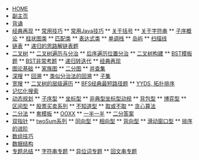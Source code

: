 <!-- docs/_sidebar.md -->

* [HOME](./)
* [副主页](./coding/index)
* [背诵](./coding/memorize)
* [经典再现](./coding/classic/anagram)
** [常用技巧](./coding/classic/freqused)
** [常用Java技巧](./coding/classic/freqused_java)
** [关于括号](./coding/classic/parentheses)
** [关于字符串](./coding/classic/strings)
** [子序概论](./coding/classic/subsequence)
** [柱状图类](./coding/classic/barchart)
** [匹配类](./coding/classic/match)
** [表达式类](./coding/classic/expr)
** [单调栈](./coding/classic/monoq)
** [岛屿](./coding/classic/islands)
** [扫描线](./coding/classic/sweep)
* [链表](./coding/linkedlist/index)
** [递归的思路解链表题](./coding/linkedlist/kgroupreverse)
* [二叉树](./coding/tree/index)
** [二叉树遍历与分治](./coding/tree/traversal)
** [后序遍历位置分治](./coding/tree/postorder)
** [二叉树构建](./coding/tree/reconstruct)
** [BST模板题](./coding/tree/bst)
** [BST非常考题](./coding/tree/bst_hard)
** [递归转迭代](./coding/tree/iterative)
** [经典再现](./coding/tree/classic)
* [图论基础](./coding/graph/index)
** [家族图](./coding/graph/family)
** [二分图](./coding/graph/bipartite)
** [并查集](./coding/graph/unionfind)
* [深搜](./coding/dfs/index)
** [回溯](./coding/dfs/backtrack)
** [类似分治法的回溯](./coding/dfs/divcon)
** [子集](./coding/dfs/subset)
* [宽搜](./coding/bfs/index)
** [二叉树的层级遍历](./coding/bfs/levels)
** [BFS经典最短路径题](./coding/bfs/shortest)
** [YYDS, 拓扑排序](./coding/bfs/topsort)
* [记忆化搜索](./coding/memo/index)
* [动态规划](./coding/dp/index)
** [子序型](./coding/dp/subsequence)
** [坐标型](./coding/dp/indices)
** [非典型坐标型动规](./coding/dp/indices_adv)
** [背包型](./coding/dp/knapsack)
** [博弈型](./coding/dp/gametheory)
** [区间型](./coding/dp/interval)
** [股票买卖系列](./coding/dp/stock)
** [不知道型](./coding/dp/unknown)
** [取或不取](./coding/dp/decision)
** [贪心算法](./coding/dp/greedy)
* [二分法](./coding/binsearch/index)
** [套模板](./coding/binsearch/template)
** [OOXX](./coding/binsearch/ooxx)
** [一半一半](./coding/binsearch/half)
** [二分答案](./coding/binsearch/binanswer)
* [双指针](./coding/twopointer/index)
** [twoSum系列](./coding/twopointer/twosum)
** [同向型](./coding/twopointer/forward)
** [相向型](./coding/twopointer/inward)
** [背向型](./coding/twopointer/outward)
** [滑动窗口型](./coding/twopointer/sliding)
** [排序的进阶](./coding/twopointer/sort)
* [数组技巧](./coding/array/index)
* [数据结构](./coding/datastructure/index)
* [专题总结](./)
** [字符串专题](./)
** [异位词专题](./)
** [回文串专题](./)

